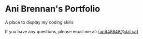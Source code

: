 # Ani Brennan's Portfolio
A place to display my coding skills

If you have any questions, please email me at:
[an648648@dal.ca]
